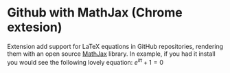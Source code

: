 Github with MathJax (Chrome extesion)
========================================

Extension add support for LaTeX equations in GitHub repositories, rendering them with an open source [MathJax](http://mathjax.org/) library. In example, if you had it install you would see the following lovely equation: $e^{i \pi} + 1 = 0$


